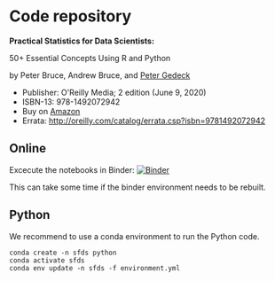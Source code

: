 

# Code repository
**Practical Statistics for Data Scientists:**  

50+ Essential Concepts Using R and Python

by Peter Bruce, Andrew Bruce, and [Peter Gedeck](https://www.amazon.com/Peter-Gedeck/e/B082BJZJKX/)

- Publisher: O'Reilly Media; 2 edition (June 9, 2020)
- ISBN-13: 978-1492072942
- Buy on [Amazon](https://www.amazon.com/Practical-Statistics-Data-Scientists-Essential/dp/149207294X)
- Errata: http://oreilly.com/catalog/errata.csp?isbn=9781492072942

## Online

Excecute the notebooks in Binder: 
[![Binder](https://mybinder.org/badge_logo.svg)](https://mybinder.org/v2/gh/learndatascienceworld/maths4DS101/HEAD)

 This can take some time if the binder environment needs to be rebuilt. 
 
 



## Python
We recommend to use a conda environment to run the Python code. 
```
conda create -n sfds python
conda activate sfds
conda env update -n sfds -f environment.yml
```

